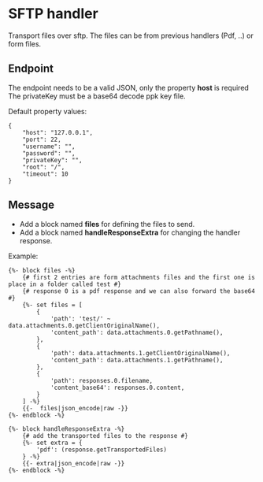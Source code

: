 # SFTP handler

Transport files over sftp. 
The files can be from previous handlers (Pdf, ..) or form files.

## Endpoint

The endpoint needs to be a valid JSON, only the property **host** is required
The privateKey must be a base64 decode ppk key file.

Default property values:
```twig 
{
    "host": "127.0.0.1",
    "port": 22,
    "username": "",
    "password": "",
    "privateKey": "",
    "root": "/",
    "timeout": 10
}
```

## Message

- Add a block named **files** for defining the files to send. 
- Add a block named **handleResponseExtra** for changing the handler response.

Example:
```twig 
{%- block files -%}
    {# first 2 entries are form attachments files and the first one is place in a folder called test #}
    {# response 0 is a pdf response and we can also forward the base64 #}
    {%- set files = [
        {
            'path': 'test/' ~ data.attachments.0.getClientOriginalName(),
            'content_path': data.attachments.0.getPathname(),
        },
        {
            'path': data.attachments.1.getClientOriginalName(),
            'content_path': data.attachments.1.getPathname(),
        },
        {
            'path': responses.0.filename,
            'content_base64': responses.0.content,
        }
    ] -%}
    {{-  files|json_encode|raw -}}
{%- endblock -%}

{%- block handleResponseExtra -%}
    {# add the transported files to the response #}
    {%- set extra = {
        'pdf': (response.getTransportedFiles)
    } -%}
    {{- extra|json_encode|raw -}}
{%- endblock -%}
```